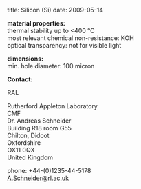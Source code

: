 title: Silicon (Si)
date: 2009-05-14 

__material properties:__  
thermal stability up to	<400 °C  
most relevant chemical non-resistance:	KOH  
optical transparency:	not for visible light
	
__dimensions:__  	
min. hole diameter:	100 micron
<!--break-->
__Contact:__

RAL

Rutherford Appleton Laboratory  
CMF  
Dr. Andreas Schneider  
Building R18 room G55   
Chilton, Didcot  
Oxfordshire   
OX11 0QX   
United Kingdom

phone: +44-(0)1235-44-5178  
A.Schneider@rl.ac.uk